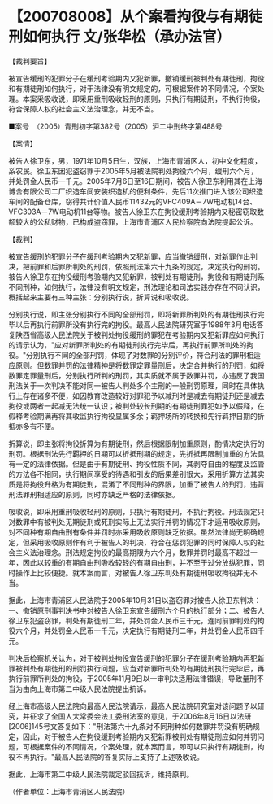 # 【200708008】从个案看拘役与有期徒刑如何执行 文/张华松（承办法官）

【裁判要旨】

被宣告缓刑的犯罪分子在缓刑考验期内又犯新罪，撤销缓刑被判处有期徒刑，拘役和有期徒刑如何执行，对于法律没有明文规定的，可根据案件的不同情况，个案处理。本案采吸收说，即采用重刑吸收轻刑的原则，只执行有期徒刑，不执行拘役，符合保障人权的社会主义法治理念，并无不当。

■案号　（2005）青刑初字第382号（2005）沪二中刑终字第488号

【案情】

被告人徐卫东，男，1971年10月5日生，汉族，上海市青浦区人，初中文化程度，系农民。徐卫东因犯盗窃罪于2005年5月被法院判处拘役六个月，缓刑六个月，并处罚金人民币一千元。2005年7月6日至16日期间，被告人徐卫东利用其在上海博舍有限公司二厂织造车间安装织造机的便利条件，先后11次推门进入该公司织造车间的配备仓库，窃得共计价值人民币11432元的VFC409A－7W电动机14台、VFC303A－7W电动机11台等物。被告人徐卫东在拘役缓刑考验期内又秘密窃取数额较大的公私财物，已构成盗窃罪，上海市青浦区人民检察院向法院提起公诉。

【裁判】

被宣告缓刑的犯罪分子在缓刑考验期内又犯新罪，应当撤销缓刑，对新罪作出判决，把前罪和后罪所判处的刑罚，依照刑法第六十九条的规定，决定执行的刑罚。被告人徐卫东在拘役缓刑考验期内又犯新罪，被判处有期徒刑，拘役和有期徒刑系不同刑种，如何执行，法律没有明文规定，刑法理论和司法实践亦存在不同认识，概括起来主要有三种主张：分别执行说，折算说和吸收说。

分别执行说，即主张分别执行不同的全部刑罚，即将新罪所判处的有期徒刑执行完毕以后再执行前罪所没有执行完的拘役。最高人民法院研究室于1988年3月电话答复陕西省高级人民法院关于被判处拘役缓刑的罪犯在考验期内又犯新罪应如何执行的请示认为，"应对新罪所判处的有期徒刑执行完毕后，再执行前罪所判处的拘役。"分别执行不同的全部刑罚，体现了对数罪的分别评价，符合刑法的罪刑相适应原则。但数罪并罚的法律精神是将数罪定罪量刑后，决定合并执行的刑罚，如将数罪定罪量刑后，分别执行所判的刑罚，其实质就不属于数罪并罚，亦违反了我国刑法关于一次判决不能对同一被告人判处多个主刑的一般刑罚原理，同时在具体执行上存在诸多不便，如因教育改造较好对罪犯予以减刑时是减去有期徒刑还是减去拘役或两者一起减无法统一认识；被判处较长刑期的有期徒刑罪犯如予以假释，在假释考验期满再将其收监执行拘役显属多余；羁押场所的转换和先行羁押日期的折抵亦多有不便。

折算说，即主张将拘役折算为有期徒刑，然后根据限制加重原则，酌情决定执行的刑罚。根据刑法先行羁押的日期可以折抵刑期的规定，先折抵再限制加重的方法具有一定的法律依据。但是由于有期徒刑、拘役性质不同，其剥夺自由的程度及监管的方法各不相同，执行期间享受的待遇和引发的后果差别很大，采用折算方法其实质是将拘役升格为有期徒刑，混淆了不同刑种的界限，加重了被告人的刑罚，违背刑法罪刑相适应的原则，同时亦缺乏严格的法律依据。

吸收说，即采用重刑吸收轻刑的原则，只执行有期徒刑，不执行拘役。刑法规定只对数罪中有被判处无期徒刑或死刑实际上无法实行并罚的情况下才适用吸收原则，对不同种有期自由刑有条件并罚时亦采用吸收原则缺乏依据。虽然法律尚无明确规定，但采用吸收原则作有利于被告人的判决，符合在惩罚犯罪的同时保障人权的社会主义法治理念。刑法规定拘役的最高期限为六个月，数罪并罚时最高不超过一年，因此以较重的有期自由刑吸收较轻的有期自由刑，并不至于过分放纵犯罪，同时操作上比较便捷。就本案而言，对被告人徐卫东判处有期徒刑吸收拘役并无不当。

据此，上海市青浦区人民法院于2005年10月31日以盗窃罪对被告人徐卫东判决：一、撤销原刑事判决书中对被告人徐卫东宣告缓刑六个月的执行部分；二、被告人徐卫东犯盗窃罪，判处有期徒刑二年，并处罚金人民币三千元，连同前罪判处的拘役六个月，并处罚金人民币一千元，决定执行有期徒刑二年，并处罚金人民币四千元。

判决后检察机关认为，对于被判处拘役宣告缓刑的犯罪分子在缓刑考验期内再犯新罪被判处有期徒刑的刑罚执行问题，应当对新罪所判处的有期徒刑执行完毕后，再执行前罪所判处的拘役，于2005年11月9日以一审判决适用法律错误，导致量刑不当为由向上海市第二中级人民法院提出抗诉。

经上海市高级人民法院向最高人民法院请示，最高人民法院研究室对该问题予以研究，并征求了全国人大常委会法工委刑法室的意见，于2006年8月16日以法研\[2006\]145号文答复如下："刑法第六十九条对不同刑种如何数罪并罚没有明确规定，因此，对于被告人在拘役缓刑考验期内又犯新罪被判处有期徒刑应如何并罚问题，可根据案件的不同情况，个案处理，就本案而言，即可以只执行有期徒刑，拘役不再执行。"最高人民法院的答复实际上支持了上述吸收说。

据此，上海市第二中级人民法院裁定驳回抗诉，维持原判。

（作者单位：上海市青浦区人民法院）